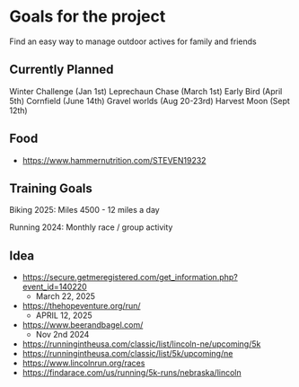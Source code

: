 # Goals for the project

Find an easy way to manage outdoor actives for family and friends

## Currently Planned

Winter Challenge (Jan 1st)
Leprechaun Chase (March 1st)
Early Bird (April 5th)
Cornfield (June 14th)
Gravel worlds (Aug 20-23rd)
Harvest Moon (Sept 12th)

## Food

- https://www.hammernutrition.com/STEVEN19232

## Training Goals

Biking 2025: Miles 4500
    - 12 miles a day

Running 2024: Monthly race / group activity

## Idea

- https://secure.getmeregistered.com/get_information.php?event_id=140220
    - March 22, 2025
- https://thehopeventure.org/run/
    - APRIL 12, 2025
- https://www.beerandbagel.com/
    - Nov 2nd 2024
- https://runningintheusa.com/classic/list/lincoln-ne/upcoming/5k
- https://runningintheusa.com/classic/list/5k/upcoming/ne
- https://www.lincolnrun.org/races
- https://findarace.com/us/running/5k-runs/nebraska/lincoln

